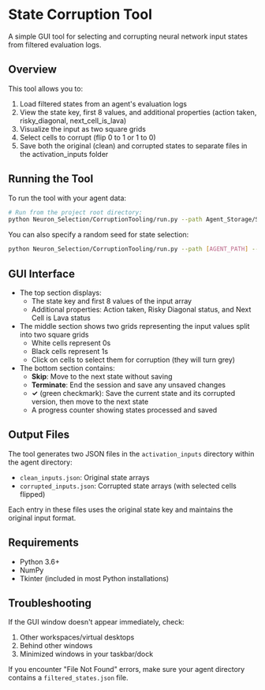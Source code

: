 # State Corruption Tool

A simple GUI tool for selecting and corrupting neural network input states from filtered evaluation logs.

## Overview

This tool allows you to:
1. Load filtered states from an agent's evaluation logs
2. View the state key, first 8 values, and additional properties (action taken, risky_diagonal, next_cell_is_lava)
3. Visualize the input as two square grids
4. Select cells to corrupt (flip 0 to 1 or 1 to 0)
5. Save both the original (clean) and corrupted states to separate files in the activation_inputs folder

## Running the Tool

To run the tool with your agent data:

```bash
# Run from the project root directory:
python Neuron_Selection/CorruptionTooling/run.py --path Agent_Storage/SpawnTests/biased/biased-v1
```

You can also specify a random seed for state selection:

```bash
python Neuron_Selection/CorruptionTooling/run.py --path [AGENT_PATH] --seed [RANDOM_SEED]
```

## GUI Interface

- The top section displays:
  - The state key and first 8 values of the input array
  - Additional properties: Action taken, Risky Diagonal status, and Next Cell is Lava status
- The middle section shows two grids representing the input values split into two square grids
  - White cells represent 0s
  - Black cells represent 1s
  - Click on cells to select them for corruption (they will turn grey)
- The bottom section contains:
  - **Skip**: Move to the next state without saving
  - **Terminate**: End the session and save any unsaved changes
  - **✓** (green checkmark): Save the current state and its corrupted version, then move to the next state
  - A progress counter showing states processed and saved

## Output Files

The tool generates two JSON files in the `activation_inputs` directory within the agent directory:
- `clean_inputs.json`: Original state arrays
- `corrupted_inputs.json`: Corrupted state arrays (with selected cells flipped)

Each entry in these files uses the original state key and maintains the original input format.

## Requirements

- Python 3.6+
- NumPy
- Tkinter (included in most Python installations)

## Troubleshooting

If the GUI window doesn't appear immediately, check:
1. Other workspaces/virtual desktops
2. Behind other windows
3. Minimized windows in your taskbar/dock

If you encounter "File Not Found" errors, make sure your agent directory contains a `filtered_states.json` file. 